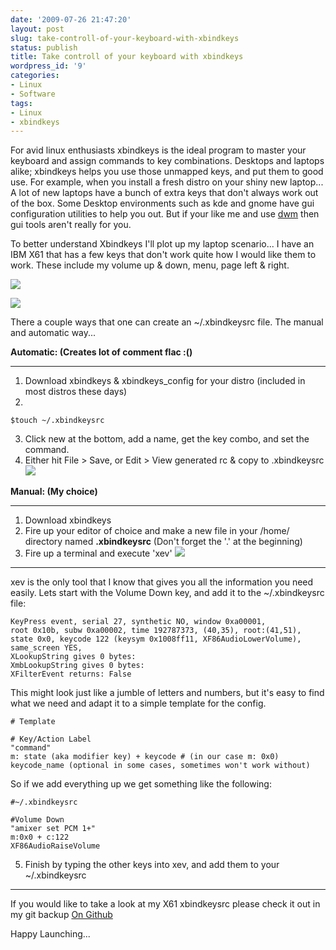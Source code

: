 ```yaml
---
date: '2009-07-26 21:47:20'
layout: post
slug: take-controll-of-your-keyboard-with-xbindkeys
status: publish
title: Take controll of your keyboard with xbindkeys
wordpress_id: '9'
categories:
- Linux
- Software
tags:
- Linux
- xbindkeys
---
```


For avid linux enthusiasts xbindkeys is the ideal program to master your keyboard and assign commands to key combinations. Desktops and laptops alike; xbindkeys helps you use those unmapped keys, and put them to good use. For example, when you install a fresh distro on your shiny new laptop... A lot of new laptops have a bunch of extra keys that don't always work out of the box. Some Desktop environments such as kde and gnome have gui configuration utilities to help you out. But if your like me and use [dwm](http://dwm.suckless.org) then gui tools aren't really for you.

To better understand Xbindkeys I'll plot up my laptop scenario... I have an IBM X61 that has a few keys that don't work quite how I would like them to work. These include my volume up & down, menu, page left & right.

[![](http://farm3.static.flickr.com/2669/3760101501_10417216e1.jpg)](http://www.flickr.com/photos/68444690@N00/3760101501)

[![](http://farm3.static.flickr.com/2528/3760902270_9aea90d87d.jpg)](http://www.flickr.com/photos/68444690@N00/3760902270)

There a couple ways that one can create an ~/.xbindkeysrc file. The manual and automatic way...

**Automatic: (Creates lot of comment flac :()**



* * *



1. Download xbindkeys & xbindkeys_config for your distro (included in most distros these days)
2.

    
    $touch ~/.xbindkeysrc


3. Click new at the bottom, add a name, get the key combo, and set the command.
4. Either hit File > Save, or Edit > View generated rc & copy to .xbindkeysrc
[![](http://farm3.static.flickr.com/2676/3760233491_6421669186.jpg)](http://www.flickr.com/photos/68444690@N00/3760233491)

**Manual: (My choice)**



* * *



1. Download xbindkeys
2. Fire up your editor of choice and make a new file in your /home/ directory named **.xbindkeysrc** (Don't forget the '.' at the beginning)
3. Fire up a terminal and execute 'xev'
[![](http://farm3.static.flickr.com/2438/3760192351_64d9a1786b.jpg)](http://www.flickr.com/photos/68444690@N00/3760192351)

------

xev is the only tool that I know that gives you all the information you need easily. Lets start with the Volume Down key, and add it to the ~/.xbindkeysrc file:

    
    KeyPress event, serial 27, synthetic NO, window 0xa00001,
    root 0x10b, subw 0xa00002, time 192787373, (40,35), root:(41,51),
    state 0x0, keycode 122 (keysym 0x1008ff11, XF86AudioLowerVolume), same_screen YES,
    XLookupString gives 0 bytes:
    XmbLookupString gives 0 bytes:
    XFilterEvent returns: False


This might look just like a jumble of letters and numbers, but it's easy to find what we need and adapt it to a simple template for the config.

    
    # Template
    
    # Key/Action Label
    "command"
    m: state (aka modifier key) + keycode # (in our case m: 0x0)
    keycode_name (optional in some cases, sometimes won't work without)


So if we add everything up we get something like the following:

    
    #~/.xbindkeysrc
    
    #Volume Down
    "amixer set PCM 1+"
    m:0x0 + c:122
    XF86AudioRaiseVolume


5. Finish by typing the other keys into xev, and add them to your ~/.xbindkeysrc

------

If you would like to take a look at my X61 xbindkeysrc please check it out in my git backup [On Github](http://github.com/fsk141/dotfiles/blob/5b1e77b48983bd510a17fdc9b7002373ca6163cc/MiniFSK/.xbindkeysrc)

Happy Launching...
